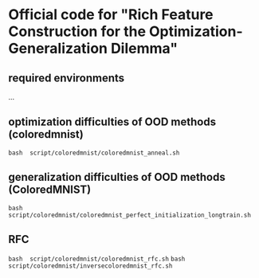 # Official code for "Rich Feature Construction for the Optimization-Generalization Dilemma"

## required environments
...

## optimization difficulties of OOD methods (coloredmnist)

`bash  script/coloredmnist/coloredmnist_anneal.sh`

## generalization difficulties of OOD methods (ColoredMNIST)
`bash  script/coloredmnist/coloredmnist_perfect_initialization_longtrain.sh`

## RFC
`bash  script/coloredmnist/coloredmnist_rfc.sh`
`bash  script/coloredmnist/inversecoloredmnist_rfc.sh`
